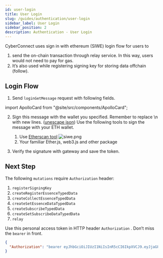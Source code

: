 ```yaml
---
id: user-login
title: User Login
slug: /guides/authentication/user-login
sidebar_label: User Login
sidebar_position: 2
description: Authentication - User Login
---
```


CyberConnect uses sign in with ethereum (SIWE) login flow for users to

1. send the on-chain transaction through relay service. In this way, users would not need to pay for gas.
2. It’s also used while registering signing key for storing data offchain (follow).

## Login Flow

1. Send `loginGetMessage` request with following fields.

import ApolloCard from "@site/src/components/ApolloCard";

<ApolloCard queryName="loginGetMessage" />

2. Sign this message with the wallet you specified. Remember to replace \n with new lines. ([unescape json](https://www.freeformatter.com/json-escape.html#before-output)) Use the following tools to sign the message with your ETH wallet.

   1. Use [Etherscan tool](https://etherscan.io/verifiedSignatures#)
      ![siwe.png](/img/v2/siwe.png)
   2. Your familiar Ether.js, web3.js and other package

3. Verify the signature with gateway and save the token.

<ApolloCard queryName="loginVerify" />

## Next Step

The following `mutations` require `Authorization` header:

1. `registerSigningKey`
2. `createRegisterEssenceTypedData`
3. `createCollectEssenceTypedData`
4. `createSetEssenceDataTypedData`
5. `createSubscribeTypedData`
6. `createSetSubscribeDataTypedData`
7. `relay`

Use this personal access token in HTTP header `Authorization` . Don’t miss the `bearer` in front.

```json
{
  "Authorization": "bearer eyJhbGciOiJIUzI1NiIsInR5cCI6IkpXVCJ9.eyJjaGFpbl9pZCI6MSwiZG9tYWluIjoiY3liZXJjb25uZWN0Lm1lIiwiYWRkcmVzcyI6IjB4OTI3ZjM1NTExNzcyMWUwRThBN2I1ZUEyMDAwMmI2NUI4YTU1MTg5MCIsImlzcyI6IkN5YmVyQ29ubmVjdCIsImV4cCI6MTY2NTA4NDU2MywiaWF0IjoxNjYyNDkyNTYzfQ.X3Y-gTTnsmpNRqkZ3vAAv3UOnHBb5WH5EZ2sOcJRPnw"
}
```
